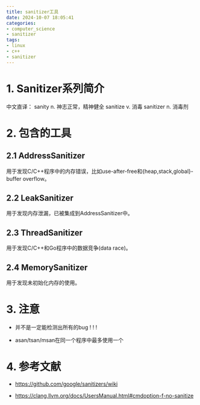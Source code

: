 ```yaml
---
title: sanitizer工具
date: 2024-10-07 18:05:41
categories:
- computer_science
- sanitizer
tags:
- linux
- c++
- sanitizer
---
```


# 1. Sanitizer系列简介

中文直译：
sanity n. 神志正常，精神健全
sanitize v. 消毒
sanitizer n. 消毒剂

# 2. 包含的工具

## 2.1 AddressSanitizer

用于发现C/C++程序中的内存错误，比如use-after-free和{heap,stack,global}-buffer overflow。

## 2.2 LeakSanitizer

用于发现内存泄漏，已被集成到AddressSanitizer中。

## 2.3 ThreadSanitizer

用于发现C/C++和Go程序中的数据竞争(data race)。

## 2.4 MemorySanitizer

用于发现未初始化内存的使用。

# 3. 注意

- 并不是一定能检测出所有的bug ! ! !

- asan/tsan/msan在同一个程序中最多使用一个

# 4. 参考文献

- https://github.com/google/sanitizers/wiki

- https://clang.llvm.org/docs/UsersManual.html#cmdoption-f-no-sanitize
